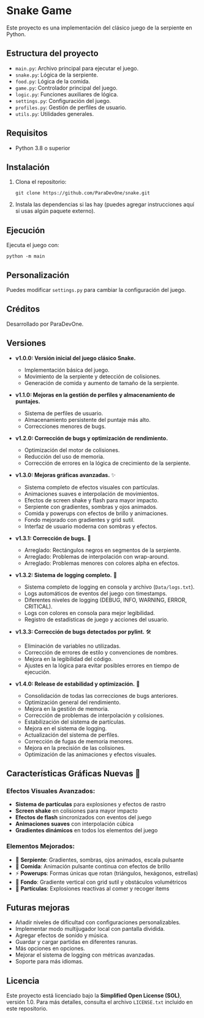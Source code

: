 # Snake Game

Este proyecto es una implementación del clásico juego de la serpiente en Python.

## Estructura del proyecto

- `main.py`: Archivo principal para ejecutar el juego.
- `snake.py`: Lógica de la serpiente.
- `food.py`: Lógica de la comida.
- `game.py`: Controlador principal del juego.
- `logic.py`: Funciones auxiliares de lógica.
- `settings.py`: Configuración del juego.
- `profiles.py`: Gestión de perfiles de usuario.
- `utils.py`: Utilidades generales.

## Requisitos

- Python 3.8 o superior

## Instalación

1. Clona el repositorio:
   ```pwsh
   git clone https://github.com/ParaDevOne/snake.git
   ```
2. Instala las dependencias si las hay (puedes agregar instrucciones aquí si usas algún paquete externo).

## Ejecución

Ejecuta el juego con:

```pwsh
python -m main
```

## Personalización

Puedes modificar `settings.py` para cambiar la configuración del juego.

## Créditos

Desarrollado por ParaDevOne.

## Versiones

- **v1.0.0: Versión inicial del juego clásico Snake.**

  - Implementación básica del juego.
  - Movimiento de la serpiente y detección de colisiones.
  - Generación de comida y aumento de tamaño de la serpiente.

- **v1.1.0: Mejoras en la gestión de perfiles y almacenamiento de puntajes.**

  - Sistema de perfiles de usuario.
  - Almacenamiento persistente del puntaje más alto.
  - Correcciones menores de bugs.

- **v1.2.0: Corrección de bugs y optimización de rendimiento.**
  - Optimización del motor de colisiones.
  - Reducción del uso de memoria.
  - Corrección de errores en la lógica de crecimiento de la serpiente.
- **v1.3.0: Mejoras gráficas avanzadas.** ✨

  - Sistema completo de efectos visuales con partículas.
  - Animaciones suaves e interpolación de movimientos.
  - Efectos de screen shake y flash para mayor impacto.
  - Serpiente con gradientes, sombras y ojos animados.
  - Comida y powerups con efectos de brillo y animaciones.
  - Fondo mejorado con gradientes y grid sutil.
  - Interfaz de usuario moderna con sombras y efectos.

- **v1.3.1: Corrección de bugs.** 🐛

  - Arreglado: Rectángulos negros en segmentos de la serpiente.
  - Arreglado: Problemas de interpolación con wrap-around.
  - Arreglado: Problemas menores con colores alpha en efectos.

- **v1.3.2: Sistema de logging completo.** 📝

  - Sistema completo de logging en consola y archivo (`Data/logs.txt`).
  - Logs automáticos de eventos del juego con timestamps.
  - Diferentes niveles de logging (DEBUG, INFO, WARNING, ERROR, CRITICAL).
  - Logs con colores en consola para mejor legibilidad.
  - Registro de estadísticas de juego y acciones del usuario.

- **v1.3.3: Corrección de bugs detectados por pylint.** 🛠️
  - Eliminación de variables no utilizadas.
  - Corrección de errores de estilo y convenciones de nombres.
  - Mejora en la legibilidad del código.
  - Ajustes en la lógica para evitar posibles errores en tiempo de ejecución.

- **v1.4.0: Release de estabilidad y optimización.** 🚀
  - Consolidación de todas las correcciones de bugs anteriores.
  - Optimización general del rendimiento.
  - Mejora en la gestión de memoria.
  - Corrección de problemas de interpolación y colisiones.
  - Estabilización del sistema de partículas.
  - Mejora en el sistema de logging.
  - Actualización del sistema de perfiles.
  - Corrección de fugas de memoria menores.
  - Mejora en la precisión de las colisiones.
  - Optimización de las animaciones y efectos visuales.

## Características Gráficas Nuevas 🎨

### Efectos Visuales Avanzados:

- **Sistema de partículas** para explosiones y efectos de rastro
- **Screen shake** en colisiones para mayor impacto
- **Efectos de flash** sincronizados con eventos del juego
- **Animaciones suaves** con interpolación cúbica
- **Gradientes dinámicos** en todos los elementos del juego

### Elementos Mejorados:

- 🐍 **Serpiente**: Gradientes, sombras, ojos animados, escala pulsante
- 🍎 **Comida**: Animación pulsante continua con efectos de brillo
- ⚡ **Powerups**: Formas únicas que rotan (triángulos, hexágonos, estrellas)
- 🎨 **Fondo**: Gradiente vertical con grid sutil y obstáculos volumétricos
- 💫 **Partículas**: Explosiones reactivas al comer y recoger items

## Futuras mejoras

- Añadir niveles de dificultad con configuraciones personalizables.
- Implementar modo multijugador local con pantalla dividida.
- Agregar efectos de sonido y música.
- Guardar y cargar partidas en diferentes ranuras.
- Más opciones en opciones.
- Mejorar el sistema de logging con métricas avanzadas.
- Soporte para más idiomas.

## Licencia

Este proyecto está licenciado bajo la **Simplified Open License (SOL)**, versión 1.0. Para más detalles, consulta el archivo `LICENSE.txt` incluido en este repositorio.
